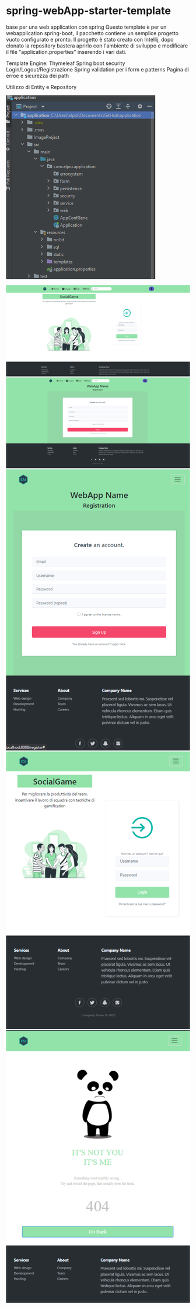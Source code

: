# spring-webApp-starter-template
base per una web application con spring
Questo template è per un webapplication spring-boot, il pacchetto contiene un semplice progetto vuoto configurato e pronto.
Il progetto è stato creato con Intellij, dopo clonato la repository bastera aprirlo con l'ambiente di sviluppo e modificare il file "application.properties" inserendo i vari dati.


Template Engine: Thymeleaf
Spring boot security Login/Logout/Registrazione
Spring validation per i form e patterns
Pagina di erroe e sicurezza dei path

Utilizzo di Entity e Repository


![](ImageProject/projetStructure.png)

![](ImageProject/img.png)
![](ImageProject/img_1.png)
![](ImageProject/img_2.png)
![](ImageProject/img_3.png)
![](ImageProject/img_4.png)
